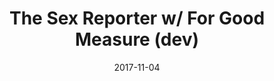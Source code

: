 ---
date_str: '11.2017'
date: "2017-11-04"
group_id: 3
layout: post
render: true
title: The Sex Reporter w/ For Good Measure (dev)
---